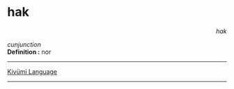 
# hak

<div align="right"><i>hak</i></div>

*cunjunction*  
**Definition :** nor  

---

[Kivümi Language](../README.md)

---
